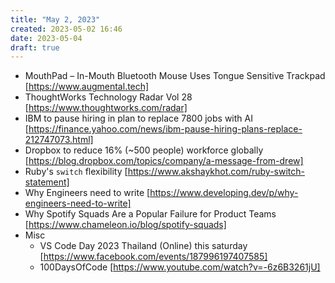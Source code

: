 ```yaml
---
title: "May 2, 2023"
created: 2023-05-02 16:46
date: 2023-05-04
draft: true
---
```


- MouthPad – In-Mouth Bluetooth Mouse Uses Tongue Sensitive Trackpad  [https://www.augmental.tech]
- ThoughtWorks Technology Radar Vol 28 [https://www.thoughtworks.com/radar]
- IBM to pause hiring in plan to replace 7800 jobs with AI [https://finance.yahoo.com/news/ibm-pause-hiring-plans-replace-212747073.html]
- Dropbox to reduce 16% (~500 people) workforce globally [https://blog.dropbox.com/topics/company/a-message-from-drew]
- Ruby's `switch` flexibility [https://www.akshaykhot.com/ruby-switch-statement]
- Why Engineers need to write [https://www.developing.dev/p/why-engineers-need-to-write]
- Why Spotify Squads Are a Popular Failure for Product Teams [https://www.chameleon.io/blog/spotify-squads]
- Misc
    - VS Code Day 2023 Thailand (Online) this saturday [https://www.facebook.com/events/187996197407585]
    - 100DaysOfCode [https://www.youtube.com/watch?v=-6z6B3261jU]